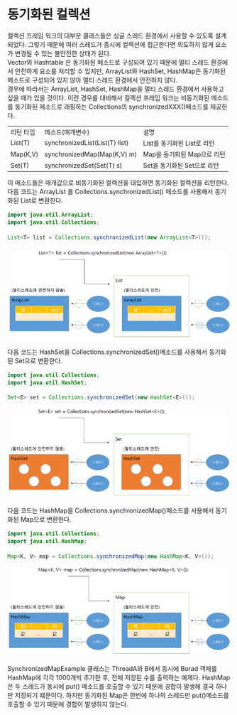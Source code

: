 # 동기화된 컬렉션
컬렉션 프레임 워크의 대부분 클래스들은 싱글 스레드 환경에서 사용할 수 있도록 설계되었다. 그렇기 때문에 여러 스레드가 종시에 컬렉션에 접근한다면 의도하지 않게 요소가 변경될 수 있는 불안전한 상태가 된다.<br>
Vector와 Hashtable 은 동기화된 메소드로 구성되어 있기 때문에 멀티 스레드 환경에서 안전하게 요소를 처리할 수 있지만, ArrayList와 HashSet, HashMap은 동기화된 메소드로 구성되어 있지 않아 멀티 스레드 환경에서 안전하지 않다.<br>
경우에 따라서는 ArrayList, HashSet, HashMap을 멀티 스레드 환경에서 사용하고 싶을 때가 있을 것이다. 이런 경우를 대비해서 컬렉션 프레임 워크는 비동기화된 메소드를 동기화된 메소드로 래핑하는 Collections의 synchronizedXXX()메소드를 제공한다.

<table>
    <tr><td> 리턴 타입 </td> <td> 메소드(매개변수) </td> <td> 설명 </td></tr>
    <tr><td> List(T) </td> <td> synchronizedList(List(T) list) </td> <td> List를 동기화된 List로 리턴 </td></tr>
    <tr><td> Map(K,V) </td> <td> synchronizedMap(Map(K,V) m) </td> <td> Map을 동기화된 Map으로 리턴 </td></tr>
    <tr><td> Set(T) </td> <td> synchronizedSet(Set(T) s) </td> <td>  Set을 동기화된  Set으로 리턴 </td></tr>
</table>

이 매소드들은 매개값으로 비동기화된 컬렉션을 대입하면 동기화된 컬렉션을 리턴한다. 다음 코드는 ArrayList 를 Collections.synchronizedList() 메소드를 사용해서 동기화된  List로 변환한다.

```java
import java.util.ArrayList;
import java.util.Collections;

List<T> list = Collections.synchronizedList(new ArrayList<T>());
```
![img.png](img.png)

다음 코드는 HashSet을 Collections.synchronizedSet()메소드를 사용해서 동기화된 Set으로 변환한다.

```java
import java.util.Collections;
import java.util.HashSet;

Set<E> set = Collections.synchronizedSet(new HashSet<E>());
```
![img_1.png](img_1.png)

다음 코드는 HashMap을 Collections.synchronizedMap()매소드를 사용해서 동기화된 Map으로 변환한다.

```java
import java.util.Collections;
import java.util.HashMap;

Map<K, V> map = Collections.synchronizedMap(new HashMap<K, V>());
```
![img_2.png](img_2.png)

SynchronizedMapExample 클래스는 ThreadA와 B에서 동시에 Borad 객체를 HashMap에 각각 1000개씩 추가한 후, 전체 저장된 수를 출력하는 예제다.
HashMap 은 두 스레드가 동시에 put() 메소드를 호출할 수 있기 때문에 경합이 발생해 결국 하나만 저장되기 떄문이다. 하지만 동기화된 Map은 한번에 하나의 스레드만 put()메소드를 호출할 수 있기 때문에 경합이 발생하지 않는다.
